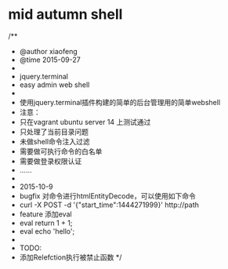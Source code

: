 # mid autumn shell
/**
 * @author xiaofeng
 * @time 2015-09-27
 *
 * jquery.terminal
 * easy admin web shell
 *
 * 使用jquery.terminal插件构建的简单的后台管理用的简单webshell
 * 注意：
 * 只在vagrant ubuntu server 14 上测试通过
 * 只处理了当前目录问题
 * 未做shell命令注入过滤
 * 需要做可执行命令的白名单
 * 需要做登录权限认证
 * ......
 *
 * 2015-10-9
 * bugfix 对命令进行htmlEntityDecode，可以使用如下命令
 * curl -X POST -d '{"start_time":1444271999}' http://path
 * feature 添加eval
 * eval return 1 + 1;
 * eval echo 'hello';
 *
 * TODO:
 * 添加Relefction执行被禁止函数
 */
